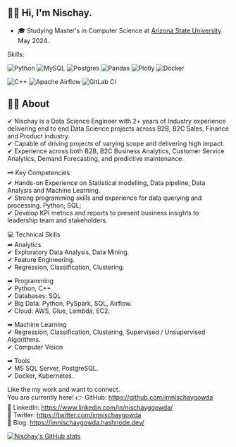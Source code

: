 
## 👋🏻  Hi, I'm Nischay.
- 🎓 Studying Master's in Computer Science at [Arizona State University](https://asu.edu)  May 2024.

Skills:

![Python](https://img.shields.io/badge/python-3670A0?style=for-the-badge&logo=python&logoColor=ffdd54)
![MySQL](https://img.shields.io/badge/mysql-%2300f.svg?style=for-the-badge&logo=mysql&logoColor=white)
![Postgres](https://img.shields.io/badge/postgres-%23316192.svg?style=for-the-badge&logo=postgresql&logoColor=white)
![Pandas](https://img.shields.io/badge/pandas-%23150458.svg?style=for-the-badge&logo=pandas&logoColor=white)
![Plotly](https://img.shields.io/badge/Plotly-%233F4F75.svg?style=for-the-badge&logo=plotly&logoColor=white)
![Docker](https://img.shields.io/badge/docker-%230db7ed.svg?style=for-the-badge&logo=docker&logoColor=white)
<!-- ![TensorFlow](https://img.shields.io/badge/TensorFlow-%23FF6F00.svg?style=for-the-badge&logo=TensorFlow&logoColor=white) -->

![C++](https://img.shields.io/badge/c++-%2300599C.svg?style=for-the-badge&logo=c%2B%2B&logoColor=white)
![Apache Airflow](https://img.shields.io/badge/Apache%20Airflow-017CEE?style=for-the-badge&logo=Apache%20Airflow&logoColor=white)
![GitLab CI](https://img.shields.io/badge/gitlab%20ci-%23181717.svg?style=for-the-badge&logo=gitlab&logoColor=white)


## 👨‍💻 About

✔ Nischay is a Data Science Engineer with 2+ years of Industry experience delivering end to end Data Science projects across B2B, B2C Sales, Finance and Product industry. <br/> ✔ Capable of driving projects of varying scope and delivering high impact. <br/> ✔ Experience across both B2B, B2C Business Analytics, Customer Service Analytics, Demand Forecasting, and predictive maintenance. <br/> 

🗝 Key Competencies <br/> ✔ Hands-on Experience on Statistical modelling, Data pipeline, Data Analysis  and Machine Learning. <br/> ✔ Strong programming skills and experience for data querying and processing. Python; SQL; <br/> ✔ Develop KPI metrics and reports to present business insights to leadership team and stakeholders.
 
💻 Technical Skills <br/> 
➡ Analytics <br/> ✔ Exploratory Data Analysis, Data Mining. <br/> ✔ Feature Engineering. <br/> ✔ Regression, Classification, Clustering. <br/> 

➡ Programming <br/> ✔ Python, C++ <br/> ✔ Databases: SQL <br/> ✔ Big Data: Python, PySpark, SQL, Airflow. <br/> ✔ Cloud: AWS, Glue, Lambda, EC2.

➡ Machine Learning <br/> ✔ Regression, Classification, Clustering, Supervised / Unsupervised Algorithms. <br/> ✔ Computer Vision

➡ Tools <br/> ✔ MS SQL Server, PostgreSQL. <br/> ✔ Docker, Kubernetes. <br/>

Like the my work and want to connect. <br/> 
You are currently here! 👉 GitHub: https://github.com/imnischaygowda  <br/>
👔 LinkedIn: https://www.linkedin.com/in/nischayggowda/  <br/>
🐥 Twitter: https://twitter.com/imnischaygowda <br/>
📖 Blog: https://imnischaygowda.hashnode.dev/ <br/>

[![Nischay's GitHub stats](https://github-readme-stats.vercel.app/api?username=imnischaygowda)](https://github.com/imnischaygowda/github-readme-stats)

